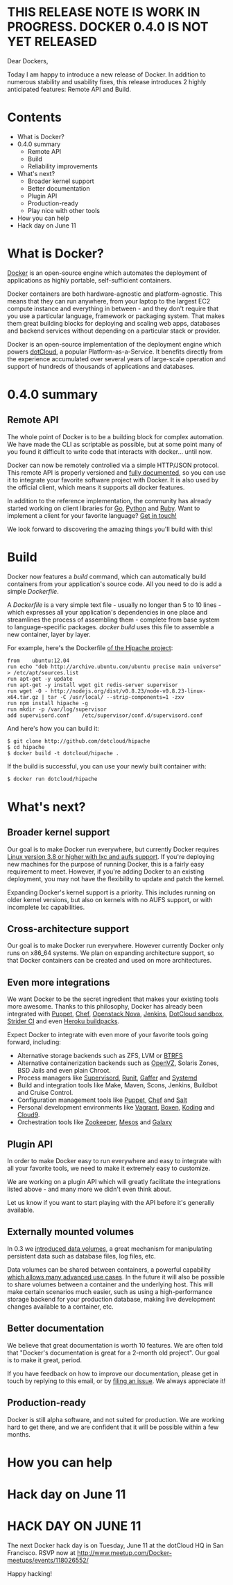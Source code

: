 # THIS RELEASE NOTE IS WORK IN PROGRESS. DOCKER 0.4.0 IS NOT YET RELEASED

Dear Dockers,

Today I am happy to introduce a new release of Docker. In addition to numerous stability and usability fixes, this release introduces 2 highly anticipated features: Remote API and Build.

# Contents

* What is Docker?
* 0.4.0 summary
  * Remote API
  * Build
  * Reliability improvements
* What's next?
  * Broader kernel support
  * Better documentation
  * Plugin API
  * Production-ready
  * Play nice with other tools
* How you can help
* Hack day on June 11


# What is Docker?


[Docker](http://docker.io) is an open-source engine which automates the deployment of applications as highly portable, self-sufficient containers.

Docker containers are both hardware-agnostic and platform-agnostic. This means that they can run anywhere, from your laptop to the largest EC2 compute instance and everything in between - and they don't require that you use a particular language, framework or packaging system. That makes them great building blocks for deploying and scaling web apps, databases and backend services without depending on a particular stack or provider.

Docker is an open-source implementation of the deployment engine which powers [dotCloud](http://www.dotcloud.com), a popular Platform-as-a-Service. It benefits directly from the experience accumulated over several years of large-scale operation and support of hundreds of thousands of applications and databases.

# 0.4.0 summary

## Remote API

The whole point of Docker is to be a building block for complex automation. We have made the CLI as scriptable as possible, but at some point many of you found it difficult to write code that interacts with docker... until now.

Docker can now be remotely controlled via a simple HTTP/JSON protocol. This remote API is properly versioned and [fully documented](http://docs.docker.io/en/latest/api/docker_remote_api.html), so you can use it to integrate your favorite software project with Docker. It is also used by the official client, which means it supports all docker features.

In addition to the reference implementation, the community has already started working on client libraries for [Go](https://github.com/dotcloud/docker/pull/640), [Python](https://github.com/dotcloud/docker-py) and [Ruby](https://github.com/ActiveState/docker-ruby). Want to implement a client for your favorite language? [Get in touch!](https://github.com/dotcloud/docker/issues/new?title=Remote%20API%20client%20in%20MY_FAVORITE_LANGUAGE&body=Hi%2C%0aI'm+interested+in+implementing+a+client+library+for+the+docker+remote+API.+Is+anyone+else+interested+in+doing+this+with+me%3F%0a%0aI'm+also+not+sure+why+the+Docker+team+took+the+time+to+urlencode+this+ridiculously+long+message+in+their+link,+especially+considering+I'm+about+to+erase+the+whole+thing.+But+hey%2C+thanks+anyway,+I+guess!)

We look forward to discovering the amazing things you'll build with this!

# Build

Docker now features a *build* command, which can automatically build containers from your application's source code. All you need to do is add a simple *Dockerfile*.

A *Dockerfile* is a very simple text file - usually no longer than 5 to 10 lines - which expresses all your application's dependencies in one place and streamlines the process of assembling them - complete from base system to language-specific packages. *docker build* uses this file to assemble a new container, layer by layer.

For example, here's the Dockerfile [of the Hipache project](https://github.com/dotcloud/hipache/blob/master/Dockerfile):

```
from	ubuntu:12.04
run	echo "deb http://archive.ubuntu.com/ubuntu precise main universe" > /etc/apt/sources.list
run	apt-get -y update
run	apt-get -y install wget git redis-server supervisor
run	wget -O - http://nodejs.org/dist/v0.8.23/node-v0.8.23-linux-x64.tar.gz | tar -C /usr/local/ --strip-components=1 -zxv
run	npm install hipache -g
run	mkdir -p /var/log/supervisor
add	supervisord.conf	/etc/supervisor/conf.d/supervisord.conf
```

And here's how you can build it:

```
$ git clone http://github.com/dotcloud/hipache
$ cd hipache
$ docker build -t dotcloud/hipache .
```

If the build is successful, you can use your newly built container with:

```bash
$ docker run dotcloud/hipache
```


# What's next?

## Broader kernel support

Our goal is to make Docker run everywhere, but currently Docker requires [Linux version 3.8 or higher with lxc and aufs support](http://docs.docker.io/en/latest/installation/kernel.html). If you're deploying new machines for the purpose of running Docker, this is a fairly easy requirement to meet. However, if you're adding Docker to an existing deployment, you may not have the flexibility to update and patch the kernel.

Expanding Docker's kernel support is a priority. This includes running on older kernel versions, but also on kernels with no AUFS support, or with incomplete lxc capabilities.

## Cross-architecture support

Our goal is to make Docker run everywhere. However currently Docker only runs on x86_64 systems. We plan on expanding architecture support, so that Docker containers can be created and used on more architectures.

## Even more integrations

We want Docker to be the secret ingredient that makes your existing tools more awesome. Thanks to this philosophy, Docker has already been integrated with [Puppet](http://forge.puppetlabs.com/garethr/docker),  [Chef](), [Openstack Nova](https://github.com/dotcloud/openstack-docker), [Jenkins](https://github.com/georgebashi/jenkins-docker-plugin), [DotCloud sandbox](http://github.com/dotcloud/sandbox), [Strider CI](http://blog.frozenridge.co/next-generation-continuous-integration-deployment-with-dotclouds-docker-and-strider/) and even [Heroku buildpacks](https://github.com/progrium/buildstep).

Expect Docker to integrate with even more of your favorite tools going forward, including:

* Alternative storage backends such as ZFS, LVM or [BTRFS](github.com/dotcloud/docker/issues/443)
* Alternative containerization backends such as [OpenVZ](http://openvz.org), Solaris Zones, BSD Jails and even plain Chroot.
* Process managers like [Supervisord](http://supervisord.org/), [Runit](http://smarden.org/runit/), [Gaffer](https://gaffer.readthedocs.org/en/latest/#gaffer) and [Systemd](http://www.freedesktop.org/wiki/Software/systemd/)
* Build and integration tools like Make, Maven, Scons, Jenkins, Buildbot and Cruise Control.
* Configuration management tools like [Puppet](http://puppetlabs.com), [Chef](http://www.opscode.com/chef/) and [Salt](http://saltstack.org)
* Personal development environments like [Vagrant](http://vagrantup.com), [Boxen](http://boxen.github.com/), [Koding](http://koding.com) and [Cloud9](http://c9.io).
* Orchestration tools like [Zookeeper](http://zookeeper.apache.org/), [Mesos](http://incubator.apache.org/mesos/) and [Galaxy](https://github.com/ning/galaxy)

## Plugin API

In order to make Docker easy to run everywhere and easy to integrate with all your favorite tools, we need to make it extremely easy to customize.

We are working on a plugin API which will greatly facilitate the integrations listed above - and many more we didn't even think about.

Let us know if you want to start playing with the API before it's generally available.


## Externally mounted volumes

In 0.3 we [introduced data volumes](https://github.com/dotcloud/docker/wiki/Docker-0.3.0-release-note%2C-May-6-2013#data-volumes), a great mechanism for manipulating persistent data such as database files, log files, etc.

Data volumes can be shared between containers, a powerful capability [which allows many advanced use cases](http://docs.docker.io/en/latest/examples/couchdb_data_volumes.html). In the future it will also be possible to share volumes between a container and the underlying host. This will make certain scenarios much easier, such as using a high-performance storage backend for your production database, making live development changes available to a container, etc.


## Better documentation

We believe that great documentation is worth 10 features. We are often told that "Docker's documentation is great for a 2-month old project". Our goal is to make it great, period.

If you have feedback on how to improve our documentation, please get in touch by replying to this email, or by [filing an issue](https://github.com/dotcloud/docker/issues). We always appreciate it!

## Production-ready

Docker is still alpha software, and not suited for production. We are working hard to get there, and we are confident that it will be possible within a few months.

# How you can help


# Hack day on June 11


HACK DAY ON JUNE 11
===================

The next Docker hack day is on Tuesday, June 11 at the dotCloud HQ in San Francisco. RSVP now at http://www.meetup.com/Docker-meetups/events/118026552/


Happy hacking!
